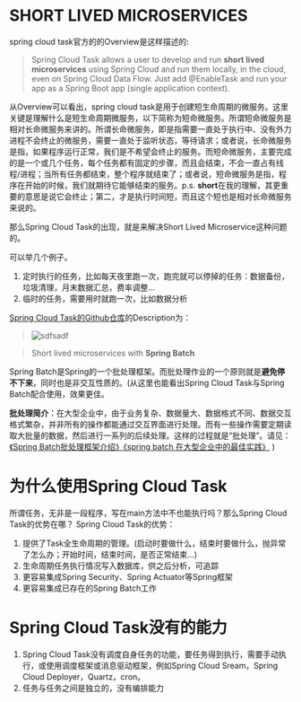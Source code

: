 # SHORT LIVED MICROSERVICES
spring cloud task官方的的Overview是这样描述的:
> Spring Cloud Task allows a user to develop and run **short lived 
microservices** using Spring Cloud and run them locally, in the cloud, 
even on Spring Cloud Data Flow. Just add @EnableTask and run your app as a Spring Boot app (single application context).


从Overview可以看出，spring cloud task是用于创建短生命周期的微服务。这里关键是理解什么是短生命周期微服务，以下简称为短命微服务。所谓短命微服务是相对长命微服务来讲的。所谓长命微服务，即是指需要一直处于执行中、没有外力进程不会终止的微服务，需要一直处于监听状态，等待请求；或者说，长命微服务是指，如果程序运行正常，我们是不希望会终止的服务。而短命微服务，主要完成的是一个或几个任务，每个任务都有固定的步骤，而且会结束，不会一直占有线程/进程；当所有任务都结束，整个程序就结束了；或者说，短命微服务是指，程序在开始的时候，我们就期待它能够结束的服务。p.s. **short**在我的理解，其更重要的意思是说它会终止；第二，才是执行时间短，而且这个短也是相对长命微服务来说的。

那么Spring Cloud Task的出现，就是来解决Short Lived Microservice这种问题的。

可以举几个例子。
1. 定时执行的任务，比如每天夜里跑一次，跑完就可以停掉的任务：数据备份，垃圾清理，月末数据汇总，费率调整...
2. 临时的任务，需要用时就跑一次，比如数据分析

[Spring Cloud Task的Github仓库](https://github.com/spring-cloud/spring-cloud-task)的Description为：
> ![sdfsadf](http://docs.trustchain.com/download/attachments/2326915/spring-cloud-task-github.png)

> Short lived microservices with **Spring Batch**

Spring Batch是Spring的一个批处理框架。而批处理作业的一个原则就是**避免停不下来**，同时也是非交互性质的。(从这里也能看出Spring Cloud Task与Spring Batch配合使用，效果更佳。

**批处理简介**：在大型企业中，由于业务复杂、数据量大、数据格式不同、数据交互格式繁杂，并非所有的操作都能通过交互界面进行处理。而有一些操作需要定期读取大批量的数据，然后进行一系列的后续处理。这样的过程就是“批处理”。请见：[《Spring Batch批处理框架介绍》](https://juejin.im/entry/597e69a8f265da3e2b32f3f3)[《spring batch 在大型企业中的最佳实践》](https://juejin.im/entry/587838378d6d810058720a56) )

# 为什么使用Spring Cloud Task
所谓任务，无非是一段程序，写在main方法中不也能执行吗？那么Spring Cloud Task的优势在哪？
Spring Cloud Task的优势：
1. 提供了Task全生命周期的管理。(启动时要做什么，结束时要做什么，抛异常了怎么办；开始时间，结束时间，是否正常结束...)
2. 生命周期任务执行情况写入数据库，供之后分析，可追踪
3. 更容易集成Spring Security、Spring Actuator等Spring框架
4. 更容易集成已存在的Spring Batch工作

# Spring Cloud Task没有的能力
1. Spring Cloud Task没有调度自身任务的功能，要任务得到执行，需要手动执行，或使用调度框架或消息驱动框架，例如Spring Cloud Sream，Spring Cloud Deployer，Quartz，cron。
2. 任务与任务之间是独立的，没有编排能力


